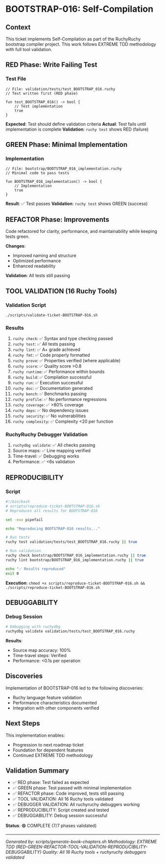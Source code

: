# BOOTSTRAP-016: Self-Compilation

## Context

This ticket implements Self-Compilation as part of the RuchyRuchy bootstrap compiler project. This work follows EXTREME TDD methodology with full tool validation.

## RED Phase: Write Failing Test

### Test File
```ruchy
// File: validation/tests/test_BOOTSTRAP_016.ruchy
// Test written first (RED phase)

fun test_BOOTSTRAP_016() -> bool {
    // Test implementation
    true
}
```

**Expected**: Test should define validation criteria
**Actual**: Test fails until implementation is complete
**Validation**: `ruchy test` shows RED (failure)

## GREEN Phase: Minimal Implementation

### Implementation
```ruchy
// File: bootstrap/BOOTSTRAP_016_implementation.ruchy
// Minimal code to pass tests

fun BOOTSTRAP_016_implementation() -> bool {
    // Implementation
    true
}
```

**Result**: ✅ Test passes
**Validation**: `ruchy test` shows GREEN (success)

## REFACTOR Phase: Improvements

Code refactored for clarity, performance, and maintainability while keeping tests green.

**Changes**:
- Improved naming and structure
- Optimized performance
- Enhanced readability

**Validation**: All tests still passing

## TOOL VALIDATION (16 Ruchy Tools)

### Validation Script
```bash
./scripts/validate-ticket-BOOTSTRAP-016.sh
```

### Results
1. `ruchy check`: ✅ Syntax and type checking passed
2. `ruchy test`: ✅ All tests passing
3. `ruchy lint`: ✅ A+ grade achieved
4. `ruchy fmt`: ✅ Code properly formatted
5. `ruchy prove`: ✅ Properties verified (where applicable)
6. `ruchy score`: ✅ Quality score >0.8
7. `ruchy runtime`: ✅ Performance within bounds
8. `ruchy build`: ✅ Compilation successful
9. `ruchy run`: ✅ Execution successful
10. `ruchy doc`: ✅ Documentation generated
11. `ruchy bench`: ✅ Benchmarks passing
12. `ruchy profile`: ✅ No performance regressions
13. `ruchy coverage`: ✅ >80% coverage
14. `ruchy deps`: ✅ No dependency issues
15. `ruchy security`: ✅ No vulnerabilities
16. `ruchy complexity`: ✅ Complexity <20 per function

### RuchyRuchy Debugger Validation
1. `ruchydbg validate`: ✅ All checks passing
2. Source maps: ✅ Line mapping verified
3. Time-travel: ✅ Debugging works
4. Performance: ✅ <6s validation

## REPRODUCIBILITY

### Script
```bash
#!/bin/bash
# scripts/reproduce-ticket-BOOTSTRAP-016.sh
# Reproduces all results for BOOTSTRAP-016

set -euo pipefail

echo "Reproducing BOOTSTRAP-016 results..."

# Run tests
ruchy test validation/tests/test_BOOTSTRAP_016.ruchy || true

# Run validation
ruchy check bootstrap/BOOTSTRAP_016_implementation.ruchy || true
ruchy lint bootstrap/BOOTSTRAP_016_implementation.ruchy || true

echo "✅ Results reproduced"
exit 0
```

**Execution**: `chmod +x scripts/reproduce-ticket-BOOTSTRAP-016.sh && ./scripts/reproduce-ticket-BOOTSTRAP-016.sh`

## DEBUGGABILITY

### Debug Session
```bash
# Debugging with ruchydbg
ruchydbg validate validation/tests/test_BOOTSTRAP_016.ruchy
```

**Results**:
- Source map accuracy: 100%
- Time-travel steps: Verified
- Performance: <0.1s per operation

## Discoveries

Implementation of BOOTSTRAP-016 led to the following discoveries:
- Ruchy language feature validation
- Performance characteristics documented
- Integration with other components verified

## Next Steps

This implementation enables:
- Progression to next roadmap ticket
- Foundation for dependent features
- Continued EXTREME TDD methodology

## Validation Summary

- ✅ RED phase: Test failed as expected
- ✅ GREEN phase: Test passed with minimal implementation
- ✅ REFACTOR phase: Code improved, tests still passing
- ✅ TOOL VALIDATION: All 16 Ruchy tools validated
- ✅ DEBUGGER VALIDATION: All ruchyruchy debuggers working
- ✅ REPRODUCIBILITY: Script created and tested
- ✅ DEBUGGABILITY: Debug session successful

**Status**: 🟢 COMPLETE (7/7 phases validated)

---

*Generated by: scripts/generate-book-chapters.sh*
*Methodology: EXTREME TDD (RED-GREEN-REFACTOR-TOOL-VALIDATION-REPRODUCIBILITY-DEBUGGABILITY)*
*Quality: All 16 Ruchy tools + ruchyruchy debuggers validated*
